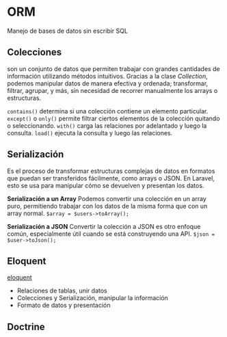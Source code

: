# ORM
Manejo de bases de datos sin escribir SQL


## Colecciones
son un conjunto de datos que permiten trabajar con grandes cantidades de información utilizando métodos intuitivos. Gracias a la clase _Collection_, podemos manipular datos de manera efectiva y ordenada; transformar, filtrar, agrupar, y más, sin necesidad de recorrer manualmente los arrays o estructuras.

```contains()``` determina si una colección contiene un elemento particular.
```except()``` o ```only()``` permite filtrar ciertos elementos de la colección quitando o seleccionando.
```with()``` carga las relaciones por adelantado y luego la consulta.
```load()``` ejecuta la consulta y luego las relaciones.



## Serialización
Es el proceso de transformar estructuras complejas de datos en formatos que puedan ser transferidos fácilmente, como arrays o JSON. En Laravel, esto se usa para manipular cómo se devuelven y presentan los datos.

__Serialización a un Array__
Podemos convertir una colección en un array puro, permitiendo trabajar con los datos de la misma forma que con un array normal. 
```$array = $users->toArray();```

__Serialización a JSON__
Convertir la colección a JSON es otro enfoque común, especialmente útil cuando se está construyendo una API. 
```$json = $user->toJson();```


## Eloquent
[eloquent](eloquent.md)
- Relaciones de tablas, unir datos
- Colecciones y Serialización, manipular la información
- Formato de datos y presentación



## Doctrine

